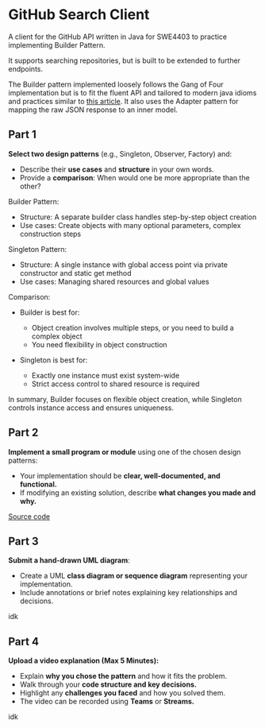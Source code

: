# GitHub Search Client

A client for the GitHub API written in Java for SWE4403 to practice implementing Builder Pattern.

It supports searching repositories, but is built to be extended to further endpoints.

The Builder pattern implemented loosely follows the Gang of Four implementation but is to fit the fluent API and 
tailored to modern java idioms and practices similar to [this article](https://akhiilgupta.medium.com/create-complex-java-objects-using-fluent-builder-pattern-c2263f8bfcf4). It also uses the Adapter pattern for mapping the raw JSON response to an inner model.

## Part 1
**Select two design patterns** (e.g., Singleton, Observer, Factory) and:
- Describe their **use cases** and **structure** in your own words.
- Provide a **comparison**: When would one be more appropriate than the other?

Builder Pattern:

- Structure: A separate builder class handles step-by-step object creation
- Use cases: Create objects with many optional parameters, complex construction steps

Singleton Pattern:

- Structure: A single instance with global access point via private constructor and static get method
- Use cases: Managing shared resources and global values

Comparison:
- Builder is best for:
  - Object creation involves multiple steps, or you need to build a complex object
  - You need flexibility in object construction

- Singleton is best for:
  - Exactly one instance must exist system-wide
  - Strict access control to shared resource is required

In summary, Builder focuses on flexible object creation, while Singleton controls instance access and ensures uniqueness.

## Part 2
**Implement a small program or module** using one of the chosen design patterns:
- Your implementation should be **clear, well-documented, and functional.**
- If modifying an existing solution, describe **what changes you made and why.**

[Source code](https://github.com/matthew-collett/github-search-client/blob/main/src/java/com/collett/github)

## Part 3
**Submit a hand-drawn UML diagram**:
- Create a UML **class diagram or sequence diagram** representing your implementation.
- Include annotations or brief notes explaining key relationships and decisions.

idk

## Part 4
**Upload a video explanation (Max 5 Minutes):**
- Explain **why you chose the pattern** and how it fits the problem. 
- Walk through your **code structure and key decisions.**
- Highlight any **challenges you faced** and how you solved them.
- The video can be recorded using **Teams** or **Streams.**

idk




